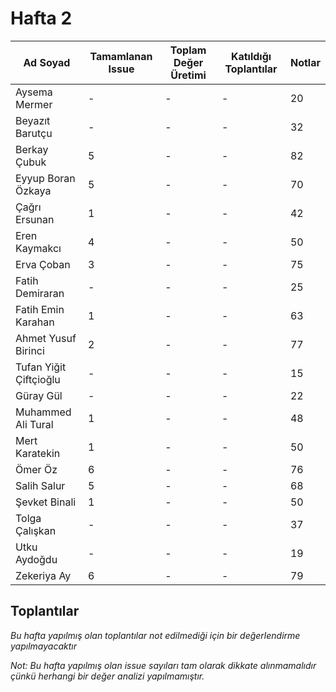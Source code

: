 # Hafta 2
| Ad Soyad | Tamamlanan Issue | Toplam Değer Üretimi | Katıldığı Toplantılar | Notlar |
| -------- | ---------------- | -------------------- | --------------------- | ------ |
| Aysema Mermer | - | - | - | 20 |
| Beyazıt Barutçu | - | - | - | 32 |
| Berkay Çubuk | 5 | - | - | 82 |
| Eyyup Boran Özkaya | 5 | - | - | 70 |
| Çağrı Ersunan | 1 | - | - | 42 |
| Eren Kaymakcı | 4 | - | - | 50 |
| Erva Çoban | 3 | - | - | 75 |
| Fatih Demiraran | - | - | - | 25 |
| Fatih Emin Karahan | 1 | - | - | 63 |
| Ahmet Yusuf Birinci | 2 | - | - | 77 |
| Tufan Yiğit Çiftçioğlu | - | - | - | 15 |
| Güray Gül | - | - | - | 22 |
| Muhammed Ali Tural | 1 | - | - | 48 |
| Mert Karatekin | 1 | - | - | 50 |
| Ömer Öz | 6 | - | - | 76 |
| Salih Salur | 5 | - | - | 68 |
| Şevket Binali | 1 | - | - | 50 |
| Tolga Çalışkan | - | - | - | 37 |
| Utku Aydoğdu | - | - | - | 19 |
| Zekeriya Ay | 6 | - | - | 79 |

## Toplantılar
*Bu hafta yapılmış olan toplantılar not edilmediği için bir değerlendirme
yapılmayacaktır*

*Not: Bu hafta yapılmış olan issue sayıları tam olarak dikkate
alınmamalıdır çünkü herhangi bir değer analizi yapılmamıştır.*
